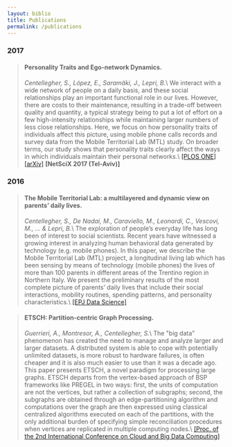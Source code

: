 ```yaml
---
layout: biblio
title: Publications
permalink: /publications
---
```


### 2017

>#### __Personality Traits and Ego-network Dynamics.__
>*Centellegher, S., López, E., Saramäki, J., Lepri, B.*\\
We interact with a wide network of people on a daily basis, and these social relationships play an important functional role in our lives. However, there are costs to their maintenance, resulting in a trade-off between quality and quantity, a typical strategy being to put a lot of effort on a few high-intensity relationships while maintaining larger numbers of less close relationships.  Here, we focus on how personality traits of individuals affect this picture, using mobile phone calls records and survey data from the Mobile Territorial Lab (MTL) study. On broader terms, our study shows that personality traits clearly affect the ways in which individuals maintain their personal networks.\\
[[PLOS ONE]][plos-pers] [[arXiv]][arxiv-pers] **[NetSciX 2017 (Tel-Aviv)]**

### 2016

>#### __The Mobile Territorial Lab: a multilayered and dynamic view on parents’ daily lives.__
>*Centellegher, S., De Nadai, M., Caraviello, M., Leonardi, C., Vescovi, M., ... & Lepri, B.*\\
>The exploration of people’s everyday life has long been of interest to social scientists. Recent years have witnessed a growing interest in analyzing human behavioral data generated by technology (e.g. mobile phones).
In this paper, we describe the Mobile Territorial Lab (MTL) project, a longitudinal living lab which has been sensing by means of technology (mobile phones) the lives of more than 100 parents in different areas of the Trentino region in Northern Italy. We present the preliminary results of the most complete picture of parents’ daily lives that include their social interactions, mobility routines, spending patterns, and personality characteristics.\\
[[EPJ Data Science]][epj-mtl]


>#### __ETSCH: Partition-centric Graph Processing.__
>*Guerrieri, A., Montresor, A., Centellegher, S.*\\
>The "big data" phenomenon has created the need to manage and analyze larger and larger datasets. A distributed system is able to cope with potentially unlimited datasets, is more robust to hardware failures, is often cheaper and it is also much easier to use than it was a decade ago.
This paper presents ETSCH, a novel paradigm for processing large graphs. ETSCH departs from the vertex-based approach of BSP frameworks like PREGEL in two ways: first, the units of computation are not the vertices, but rather a collection of subgraphs; second, the subgraphs are obtained through an edge-partitioning algorithm and computations over the graph are then expressed using classical centralized algorithms executed on each of the partitions, with the only additional burden of specifying simple reconciliation procedures when vertices are replicated in multiple computing nodes.\\
[[Proc. of the 2nd International Conference on Cloud and Big Data Computing]][cbdcom-etsch]


[plos-pers]: http://journals.plos.org/plosone/article?id=10.1371/journal.pone.0173110
[arxiv-pers]: https://arxiv.org/abs/1702.06458
[epj-mtl]: http://epjdatascience.springeropen.com/articles/10.1140/epjds/s13688-016-0064-6
[cbdcom-etsch]: http://disi.unitn.it/~montreso/pubs/papers/cbdcom16.pdf
